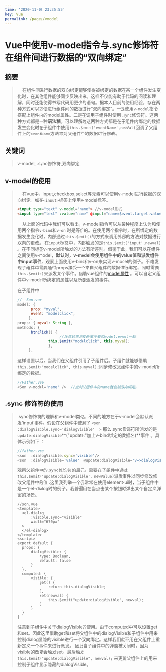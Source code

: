 ```yaml
---
time: '2020-11-02 23:35:55'
key: Vue
permalink: /pages/vmodel
---
```

#  Vue中使用v-model指令与.sync修饰符在组件间进行数据的“双向绑定”

## 摘要
> &nbsp;&nbsp;&nbsp;&nbsp;在组件间进行数据的双向绑定能够使得被绑定的数据在某一个组件发生变化时，在其他组件能够同步反映出来。这样不仅能有助于代码的阅读和理解，同时还能使得书写代码用更少的语句。据本人目前的使用经验，存在两种方式可以方便进行组件间的数据进行“双向绑定”。一是使用`v-model`指令搭配上组件内的model属性。二是在调用子组件时使用`.sync`修饰符。这两种方式都是一种**语法糖**。可以理解为这两种方式都是在子组件内绑定的数据发生变化时在子组件中使用`this.$emit('eventName',newVal)`回调了父组件上的`eventName`方法来对父组件中的数据进行修改。  

## 关键词


> v-model, .sync修饰符,双向绑定
## v-model的使用

> &nbsp;&nbsp;&nbsp;&nbsp;在vue中，input,checkbox,select等元素可以使用v-model进行数据的双向绑定。如在`<input>`标签上使用v-model标签。
>
> ```html
> <input type="text" v-model="name"> //v-model形式
> <input type="text" :value="name" @input="name=$event.target.value">//与之等价
> ```
>
> &nbsp;&nbsp;&nbsp;&nbsp;从上面的代码中我们可以看出，v-model指令可以从某种程度上认为和使用两个指令`v-bind`和`v-on` 时是等价的。在使用两个指令时，在所绑定的数据发生变化时，内部通过`this.$emit()`的方式来调用外部的方法对数据进行双向的更改。   在`input`标签中，内部触发的是`this.$emit('input',newval)` 。在不同标签v-model所触发的方法有所差别。借鉴于此，我们可以在组件之间使用v-model，**默认时，v-model会使用组件中的value值和派发组件中input事件**，观察上面使用v-bind和v-on来实现v-model的例子。不难发现子组件中需要通过props接受一个来自父组件的数据进行绑定。同时需要`this.$emit()`来派发某个事件。借助vue组件的[model属性](https://cn.vuejs.org/v2/api/#model) 。可以自定义组件中v-model所绑定的属性以及所要派发的事件。   
>
> 在子组件中
>
> ```js
> //--Son.vue
> model: {
> 		prop: "myval",
> 		event: "modelclick",
> 	   },
> props: { myval: String },
> methods: {
> 		btnClick() {
>            		 //注意这里派发的事件要和model.event一致
> 				this.$emit("modelclick", this.myval);
> 				},
> 	   },
> 
> ```
>
> 这样设置以后，当我们在父组件引用了子组件后。子组件就能够借助`this.$emit("modelclick", this.myval);`同步修改父组件中的v-model所绑定的数据。
>
> ```js
> //Father.vue
> <Son v-model='name' />  //此时父组件中的name就会被双向绑定。
> ```

## .sync 修饰符的使用

> .sync修饰符的理解和v-model类似。不同的地方在于v-model会默认派发‘input’事件。假设在父组件中使用了   `<son  :dialogVisible.sync='dialogVisible'  >`    那么.sync修饰符所派发的是`update:dialogVisible`**("update:"加上v-bind绑定的数据名)**事件 。具体示例如下  ：
>
> ```js
> //father.vue
> <son  :dialogVisible.sync='visible'/>
> <son  :dialogVisible='value'  @update:dialogVisible='v=>dialogVisible=v'/> //与上面等价
> ```
>
> 观察父组件中的.sync修饰符的展开。需要在子组件中通过`this.$emit('update:dialogVisible'，newValue)`派发事件以同步修改修改父组件中的值 .这里我列举一个我常常在使用element-ui时，当子组件中是一个el-dialog时的例子。我普遍用在当点击某个按钮时弹出某个自定义弹窗的场景。
>
> ```vue
> //son.vue
> <template>
> 	<el-dialog
> 		:visible.sync="visible"
> 		width="670px"
> 	>
> 	</el-dialog>
> </template>
> <script>
> export default {
> 	props: {
> 		dialogVisible: {
> 			type: Boolean,
> 			default: false
> 		}
> 	},
> 	computed: {
> 		visible: {
> 			get() {
> 				return this.dialogVisible;
> 			},
> 			set(newval) {
> 				this.$emit("update:dialogVisible", newval);
> 			}
> 		}
> 	}
> }
> ```
>
> 注意到子组件中关于dialogVisible的使用。由于computed中可以设置get和set。因此这里借助get和set将父组件中的dialogVisible和子组件中用来控制dialog显隐的visible进行一个双向绑定。这样我们就不用在父组件上重新定义一个事件来进行派发。 因此当子组件中的弹窗被关闭时，因为visible的改变会触发set。最后触发`				this.$emit("update:dialogVisible", newval);` 来更新父组件上的用来控制子组件显示隐藏的dialogVisible。

